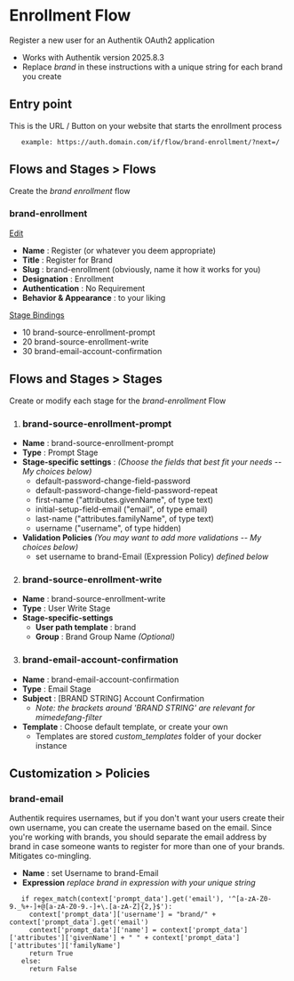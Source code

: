 # Enrollment Flow
Register a new user for an Authentik OAuth2 application

- Works with Authentik version 2025.8.3
- Replace _brand_ in these instructions with a unique string for each brand you create

## Entry point
This is the URL / Button on your website that starts the enrollment process
```
   example: https://auth.domain.com/if/flow/brand-enrollment/?next=/
```

## Flows and Stages > Flows
Create the _brand enrollment_ flow

### brand-enrollment

<ins>Edit</ins>
* **Name** : Register (or whatever you deem appropriate)
* **Title** : Register for Brand
* **Slug** : brand-enrollment (obviously, name it how it works for you)
* **Designation** : Enrollment
* **Authentication** : No Requirement
* **Behavior & Appearance** : to your liking

<ins>Stage Bindings</ins>
* 10 brand-source-enrollment-prompt  
* 20 brand-source-enrollment-write  
* 30 brand-email-account-confirmation

## Flows and Stages > Stages
Create or modify each stage for the _brand-enrollment_ Flow


1. ### brand-source-enrollment-prompt
* **Name** : brand-source-enrollment-prompt
* **Type** : Prompt Stage
* **Stage-specific settings** : _(Choose the fields that best fit your needs -- My choices below)_ 
  * default-password-change-field-password
  * default-password-change-field-password-repeat
  * first-name ("attributes.givenName", of type text)
  * initial-setup-field-email ("email", of type email)
  * last-name ("attributes.familyName", of type text)
  * username ("username", of type hidden)
* **Validation Policies** _(You may want to add more validations -- My choices below)_
  * set username to brand-Email (Expression Policy) _defined below_

2. ### brand-source-enrollment-write
* **Name** : brand-source-enrollment-write
* **Type** : User Write Stage
* **Stage-specific-settings**
  * **User path template** : brand
  * **Group** : Brand Group Name _(Optional)_

3. ### brand-email-account-confirmation
* **Name** : brand-email-account-confirmation
* **Type** : Email Stage
* **Subject** : [BRAND STRING] Account Confirmation 
  * _Note: the brackets around 'BRAND STRING' are relevant for mimedefang-filter_
* **Template** : Choose default template, or create your own
  * Templates are stored _custom\_templates_ folder of your docker instance

## Customization > Policies

### brand-email
Authentik requires usernames, but if you don't want your users create their own username, you can create the username based on the email. Since you're working with brands, you should separate the email address by brand in case someone wants to register for more than one of your brands.  Mitigates co-mingling.

* **Name** : set Username to brand-Email
* **Expression** _replace brand in expression with your unique string_
```
   if regex_match(context['prompt_data'].get('email'), '^[a-zA-Z0-9._%+-]+@[a-zA-Z0-9.-]+\.[a-zA-Z]{2,}$'):
     context['prompt_data']['username'] = "brand/" + context['prompt_data'].get('email')
     context['prompt_data']['name'] = context['prompt_data']['attributes']['givenName'] + " " + context['prompt_data']['attributes']['familyName']
     return True
   else:
     return False
```
